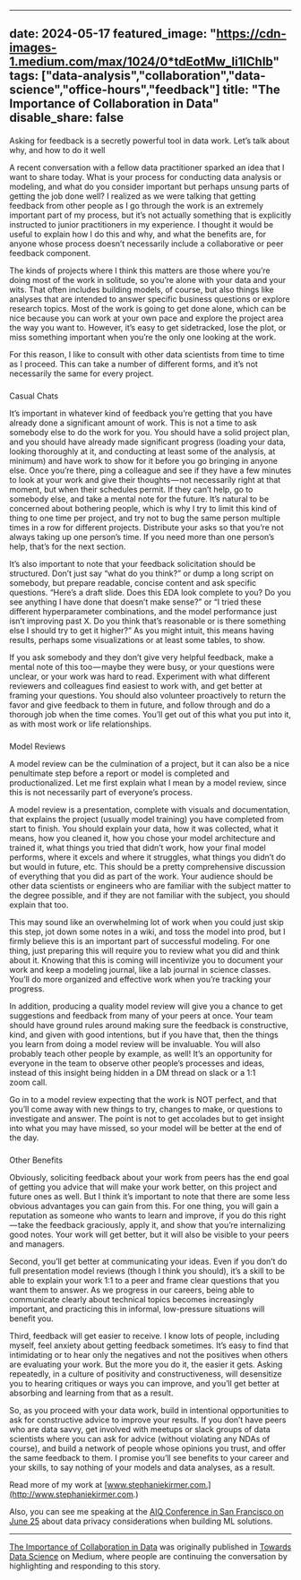 



---
date: 2024-05-17
featured_image: "https://cdn-images-1.medium.com/max/1024/0*tdEotMw_li1IChIb"
tags: ["data-analysis","collaboration","data-science","office-hours","feedback"]
title: "The Importance of Collaboration in Data"
disable_share: false
---
      
#### 
 Asking for feedback is a secretly powerful tool in data work. Let’s talk about why, and how to do it well



 A recent conversation with a fellow data practitioner sparked an idea that I want to share today. What is your process for conducting data analysis or modeling, and what do you consider important but perhaps unsung parts of getting the job done well? I realized as we were talking that getting feedback from other people as I go through the work is an extremely important part of my process, but it’s not actually something that is explicitly instructed to junior practitioners in my experience. I thought it would be useful to explain how I do this and why, and what the benefits are, for anyone whose process doesn’t necessarily include a collaborative or peer feedback component.




 The kinds of projects where I think this matters are those where you’re doing most of the work in solitude, so you’re alone with your data and your wits. That often includes building models, of course, but also things like analyses that are intended to answer specific business questions or explore research topics. Most of the work is going to get done alone, which can be nice because you can work at your own pace and explore the project area the way you want to. However, it’s easy to get sidetracked, lose the plot, or miss something important when you’re the only one looking at the work.




 For this reason, I like to consult with other data scientists from time to time as I proceed. This can take a number of different forms, and it’s not necessarily the same for every project.



### 
 Casual Chats



 It’s important in whatever kind of feedback you’re getting that you have already done a significant amount of work. This is not a time to ask somebody else to do the work for you. You should have a solid project plan, and you should have already made significant progress (loading your data, looking thoroughly at it, and conducting at least some of the analysis, at minimum) and have work to show for it before you go bringing in anyone else. Once you’re there, ping a colleague and see if they have a few minutes to look at your work and give their thoughts — not necessarily right at that moment, but when their schedules permit. If they can’t help, go to somebody else, and take a mental note for the future. It’s natural to be concerned about bothering people, which is why I try to limit this kind of thing to one time per project, and try not to bug the same person multiple times in a row for different projects. Distribute your asks so that you’re not always taking up one person’s time. If you need more than one person’s help, that’s for the next section.




 It’s also important to note that your feedback solicitation should be structured. Don’t just say “what do you think?” or dump a long script on somebody, but prepare readable, concise content and ask specific questions. “Here’s a draft slide. Does this EDA look complete to you? Do you see anything I have done that doesn’t make sense?” or “I tried these different hyperparameter combinations, and the model performance just isn’t improving past X. Do you think that’s reasonable or is there something else I should try to get it higher?” As you might intuit, this means having results, perhaps some visualizations or at least some tables, to show.




 If you ask somebody and they don’t give very helpful feedback, make a mental note of this too — maybe they were busy, or your questions were unclear, or your work was hard to read. Experiment with what different reviewers and colleagues find easiest to work with, and get better at framing your questions. You should also volunteer proactively to return the favor and give feedback to them in future, and follow through and do a thorough job when the time comes. You’ll get out of this what you put into it, as with most work or life relationships.



### 
 Model Reviews



 A model review can be the culmination of a project, but it can also be a nice penultimate step before a report or model is completed and productionalized. Let me first explain what I mean by a model review, since this is not necessarily part of everyone’s process.




 A model review is a presentation, complete with visuals and documentation, that explains the project (usually model training) you have completed from start to finish. You should explain your data, how it was collected, what it means, how you cleaned it, how you chose your model architecture and trained it, what things you tried that didn’t work, how your final model performs, where it excels and where it struggles, what things you didn’t do but would in future, etc. This should be a pretty comprehensive discussion of everything that you did as part of the work. Your audience should be other data scientists or engineers who are familiar with the subject matter to the degree possible, and if they are not familiar with the subject, you should explain that too.




 This may sound like an overwhelming lot of work when you could just skip this step, jot down some notes in a wiki, and toss the model into prod, but I firmly believe this is an important part of successful modeling. For one thing, just preparing this will require you to review what you did and think about it. Knowing that this is coming will incentivize you to document your work and keep a modeling journal, like a lab journal in science classes. You’ll do more organized and effective work when you’re tracking your progress.




 In addition, producing a quality model review will give you a chance to get suggestions and feedback from many of your peers at once. Your team should have ground rules around making sure the feedback is constructive, kind, and given with good intentions, but if you have that, then the things you learn from doing a model review will be invaluable. You will also probably teach other people by example, as well! It’s an opportunity for everyone in the team to observe other people’s processes and ideas, instead of this insight being hidden in a DM thread on slack or a 1:1 zoom call.




 Go in to a model review expecting that the work is NOT perfect, and that you’ll come away with new things to try, changes to make, or questions to investigate and answer. The point is not to get accolades but to get insight into what you may have missed, so your model will be better at the end of the day.



### 
 Other Benefits



 Obviously, soliciting feedback about your work from peers has the end goal of getting you advice that will make your work better, on this project and future ones as well. But I think it’s important to note that there are some less obvious advantages you can gain from this. For one thing, you will gain a reputation as someone who wants to learn and improve, if you do this right — take the feedback graciously, apply it, and show that you’re internalizing good notes. Your work will get better, but it will also be visible to your peers and managers.




 Second, you’ll get better at communicating your ideas. Even if you don’t do full presentation model reviews (though I think you should), it’s a skill to be able to explain your work 1:1 to a peer and frame clear questions that you want them to answer. As we progress in our careers, being able to communicate clearly about technical topics becomes increasingly important, and practicing this in informal, low-pressure situations will benefit you.




 Third, feedback will get easier to receive. I know lots of people, including myself, feel anxiety about getting feedback sometimes. It’s easy to find that intimidating or to hear only the negatives and not the positives when others are evaluating your work. But the more you do it, the easier it gets. Asking repeatedly, in a culture of positivity and constructiveness, will desensitize you to hearing critiques or ways you can improve, and you’ll get better at absorbing and learning from that as a result.




 So, as you proceed with your data work, build in intentional opportunities to ask for constructive advice to improve your results. If you don’t have peers who are data savvy, get involved with meetups or slack groups of data scientists where you can ask for advice (without violating any NDAs of course), and build a network of people whose opinions you trust, and offer the same feedback to them. I promise you’ll see benefits to your career and your skills, to say nothing of your models and data analyses, as a result.




 Read more of my work at
 [www.stephaniekirmer.com.](http://www.stephaniekirmer.com.) 




 Also, you can see me speaking at the
 [AIQ Conference in San Francisco on June 25](https://www.aiqualityconference.com/) 
 about data privacy considerations when building ML solutions.






---



[The Importance of Collaboration in Data](https://towardsdatascience.com/the-importance-of-collaboration-in-data-d144a632ffdc) 
 was originally published in
 [Towards Data Science](https://towardsdatascience.com) 
 on Medium, where people are continuing the conversation by highlighting and responding to this story.



